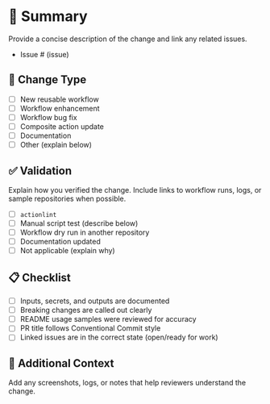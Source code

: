 # 📝 Summary

Provide a concise description of the change and link any related issues.

- Issue # (issue)

## 🧩 Change Type

- [ ] New reusable workflow
- [ ] Workflow enhancement
- [ ] Workflow bug fix
- [ ] Composite action update
- [ ] Documentation
- [ ] Other (explain below)

## ✅ Validation

Explain how you verified the change. Include links to workflow runs, logs, or sample repositories when possible.

- [ ] `actionlint`
- [ ] Manual script test (describe below)
- [ ] Workflow dry run in another repository
- [ ] Documentation updated
- [ ] Not applicable (explain why)

## 📋 Checklist

- [ ] Inputs, secrets, and outputs are documented
- [ ] Breaking changes are called out clearly
- [ ] README usage samples were reviewed for accuracy
- [ ] PR title follows Conventional Commit style
- [ ] Linked issues are in the correct state (open/ready for work)

## 📎 Additional Context

Add any screenshots, logs, or notes that help reviewers understand the change.